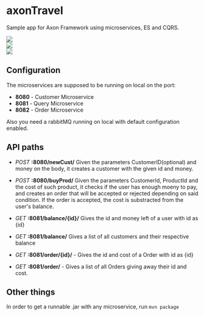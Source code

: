 # axonTravel

Sample app for Axon Framework using microservices, ES and CQRS.

![](http://forthebadge.com/images/badges/built-by-developers.svg) <br />
![](http://forthebadge.com/images/badges/powered-by-electricity.svg)<br />
![](http://forthebadge.com/images/badges/60-percent-of-the-time-works-every-time.svg)

## Configuration

The microservices are supposed to be running on local on the port:
  - **8080** - Customer Microservice
  - **8081** - Query Microservice
  - **8082** - Order Microservice

Also you need a rabbitMQ running on local with default configuration enabled.
  
## API paths

  - _POST_ **:8080/newCust/** Given the parameters CustomerID(optional) and money on the body, it creates a customer with the given id and money. 
  
  - _POST_ **:8080/buyProd/** Given the parameters CustomerId, ProductId and the cost of such product, it checks if the user has enough moeny to pay, and creates an order that will be accepted or rejected depending on said condition. If the order is accepted, the cost is substracted from the user's balance.

  - _GET_ **:8081/balance/{id}/** Gives the id and money left of a user with id as {id}

  - _GET_ **:8081/balance/** Gives a list of all customers and their respective balance

  - _GET_ **:8081/order/{id}/** - Gives the id and cost of a Order with id as {id}
  
  - _GET_ **:8081/order/** - Gives a list of all Orders giving away their id and cost.

## Other things
In order to get a runnable .jar with any microservice, run
`mvn package`

